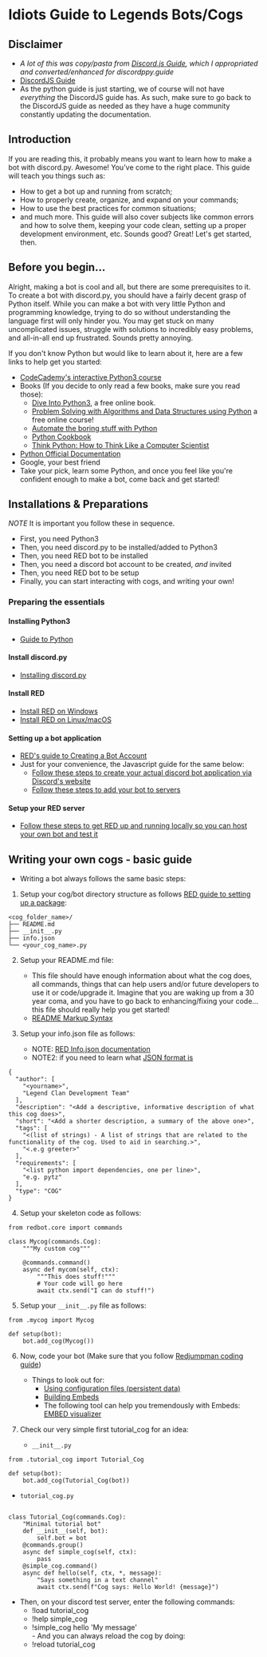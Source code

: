 # Idiots Guide to Legends Bots/Cogs
## Disclaimer
- *A lot of this was copy/pasta from [Discord.js Guide](https://discordjs.guide/), which I appropriated and converted/enhanced for discordppy.guide*
- [DiscordJS Guide](https://github.com/discordjs/guide)
- As the python guide is just starting, we of course will not have *everything* the DiscordJS guide has.  As such, make sure to go back to the DiscordJS guide as needed as they have a huge community constantly updating the documentation.

## Introduction
If you are reading this, it probably means you want to learn how to make a bot with discord.py. Awesome! You've come to the right place. This guide will teach you things such as:

- How to get a bot up and running from scratch;
- How to properly create, organize, and expand on your commands;
- How to use the best practices for common situations;
- and much more.
This guide will also cover subjects like common errors and how to solve them, keeping your code clean, setting up a proper development environment, etc. Sounds good? Great! Let's get started, then.

## Before you begin...
Alright, making a bot is cool and all, but there are some prerequisites to it. To create a bot with discord.py, you should have a fairly decent grasp of Python itself. While you can make a bot with very little Python and programming knowledge, trying to do so without understanding the language first will only hinder you. You may get stuck on many uncomplicated issues, struggle with solutions to incredibly easy problems, and all-in-all end up frustrated. Sounds pretty annoying.

If you don't know Python but would like to learn about it, here are a few links to help get you started:

- [CodeCademy's interactive Python3 course](https://www.codecademy.com/learn/learn-python-3)
- Books (If you decide to only read a few books, make sure you read those):
  - [Dive Into Python3](https://diveintopython3.net/), a free online book.
  - [Problem Solving with Algorithms and Data Structures using Python](https://runestone.academy/runestone/books/published/pythonds/index.html) a free online course!
  - [Automate the boring stuff with Python](https://automatetheboringstuff.com/)
  - [Python Cookbook](http://shop.oreilly.com/product/0636920027072.do)
  - [Think Python: How to Think Like a Computer Scientist](http://greenteapress.com/thinkpython/html/index.html)
- [Python Official Documentation](https://docs.python.org/3/)
- Google, your best friend
- Take your pick, learn some Python, and once you feel like you're confident enough to make a bot, come back and get started!

## Installations & Preparations
*NOTE* It is important you follow these in sequence.
- First, you need Python3
- Then, you need discord.py to be installed/added to Python3
- Then, you need RED bot to be installed
- Then, you need a discord bot account to be created, *and* invited
- Then, you need RED bot to be setup
- Finally, you can start interacting with cogs, and writing your own!

### Preparing the essentials
#### Installing Python3
- [Guide to Python](https://docs.python-guide.org/)

#### Install discord.py
- [Installing discord.py](https://discordpy.readthedocs.io/en/latest/intro.html)

#### Install RED
- [Install RED on Windows](https://docs.discord.red/en/stable/install_windows.html) 
- [Install RED on Linux/macOS](https://docs.discord.red/en/stable/install_linux_mac.html)

#### Setting up a bot application
- [RED's guide to Creating a Bot Account](https://discordpy.readthedocs.io/en/v1.3.3/discord.html#creating-a-bot-account)
- Just for your convenience, the Javascript guide for the same below:
  - [Follow these steps to create your actual discord bot application via Discord's website](https://discordjs.guide/preparations/setting-up-a-bot-application.html#creating-your-bot)
  - [Follow these steps to add your bot to servers](https://discordjs.guide/preparations/adding-your-bot-to-servers.html#bot-invite-links)

#### Setup your RED server
- [Follow these steps to get RED up and running locally so you can host your own bot and test it](https://docs.discord.red/en/stable/getting_started.html)

## Writing your own cogs - basic guide
- Writing a bot always follows the same basic steps:
1. Setup your cog/bot directory structure as follows [RED guide to setting up a package](https://docs.discord.red/en/3.1.8/guide_cog_creation.html?highlight=__init__.py#setting-up-a-package):
```
<cog_folder_name>/
├── README.md
├── __init__.py
├── info.json
└── <your_cog_name>.py
```
2. Setup your README.md file:
   - This file should have enough information about what the cog does, all commands, things that can help users and/or future developers to use it or code/upgrade it. Imagine that you are waking up from a 30 year coma, and you have to go back to enhancing/fixing your code... this file should really help you get started!
   - [README Markup Syntax](https://help.github.com/en/github/writing-on-github/basic-writing-and-formatting-syntax)

3. Setup your info.json file as follows:
   - NOTE: [RED Info.json documentation](https://docs.discord.red/en/3.1.8/framework_downloader.html)
   - NOTE2: if you need to learn what [JSON format is](https://www.tutorialspoint.com/json/index.htm)
```
{
  "author": [
    "<yourname>",
    "Legend Clan Development Team"
  ],
  "description": "<Add a descriptive, informative description of what this cog does>",
  "short": "<Add a shorter description, a summary of the above one>",
  "tags": [
    "<(list of strings) - A list of strings that are related to the functionality of the cog. Used to aid in searching.>",
    "<.e.g greeter>"
  ],
  "requirements": [
    "<list python import dependencies, one per line>",
    "e.g. pytz"
  ],
  "type": "COG"
}
```

4. Setup your skeleton code  as follows:
```
from redbot.core import commands

class Mycog(commands.Cog):
    """My custom cog"""

    @commands.command()
    async def mycom(self, ctx):
        """This does stuff!"""
        # Your code will go here
        await ctx.send("I can do stuff!")
```

5. Setup your ```__init__.py``` file as follows:
```
from .mycog import Mycog

def setup(bot):
    bot.add_cog(Mycog())
```

6. Now, code your bot (Make sure that you follow [Redjumpman coding guide](https://github.com/Redjumpman/Jumper-Plugins/wiki/Red-Coding-Guide-V3))
   - Things to look out for:
     - [Using configuration files (persistent data)](https://docs.discord.red/en/latest/framework_config.html#redbot.core.config.Config.register_global)
     - [Building Embeds](https://github.com/AnIdiotsGuide/discordjs-bot-guide/blob/master/first-bot/using-embeds-in-messages.md)
     - The following tool can help you tremendously with Embeds: [EMBED visualizer](https://leovoel.github.io/embed-visualizer/)

7. Check our very simple first tutorial_cog for an idea:
   - ```__init__.py```

```
from .tutorial_cog import Tutorial_Cog

def setup(bot):
    bot.add_cog(Tutorial_Cog(bot))
```
   - ```tutorial_cog.py```

```from redbot.core import commands

class Tutorial_Cog(commands.Cog):
    "Minimal tutorial bot"
    def __init__(self, bot):
        self.bot = bot
    @commands.group()
    async def simple_cog(self, ctx):
        pass
    @simple_cog.command()
    async def hello(self, ctx, *, message):
        "Says something in a text channel"
        await ctx.send(f"Cog says: Hello World! {message}")
 ```
 
   - Then, on your discord test server, enter the following commands:
      - !load tutorial_cog
      - !help simple_cog
      - !simple_cog hello 'My message'   
    - And you can always reload the cog by doing:
      - !reload tutorial_cog
